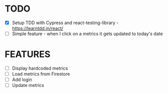 # TODO

- [x] Setup TDD with Cypress and react-testing-library - https://learntdd.in/react/
- [ ] Simple feature - when I click on a metrics it gets updated to today's date

# FEATURES

- [ ] Display hardcoded metrics
- [ ] Load metrics from Firestore
- [ ] Add login
- [ ] Update metrics
